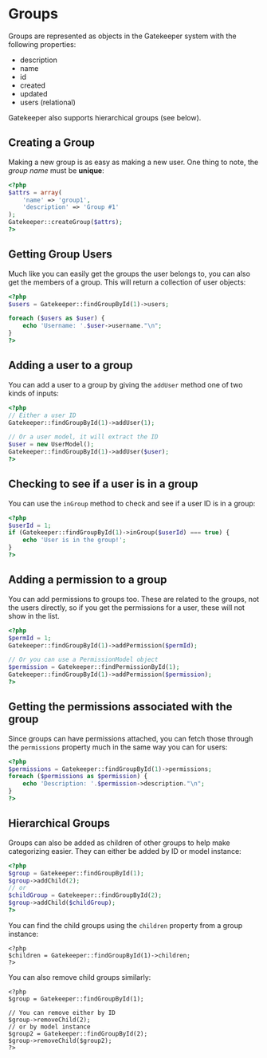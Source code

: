 # Groups

Groups are represented as objects in the Gatekeeper system with the following properties:

- description
- name
- id
- created
- updated
- users (relational)

Gatekeeper also supports hierarchical groups (see below).

## Creating a Group

Making a new group is as easy as making a new user. One thing to note, the *group name* must be **unique**:

```php
<?php
$attrs = array(
    'name' => 'group1',
    'description' => 'Group #1'
);
Gatekeeper::createGroup($attrs);
?>
```

## Getting Group Users

Much like you can easily get the groups the user belongs to, you can also get the members of a group. This will return a collection of user objects:

```php
<?php
$users = Gatekeeper::findGroupById(1)->users;

foreach ($users as $user) {
    echo 'Username: '.$user->username."\n";
}
?>
```

## Adding a user to a group

You can add a user to a group by giving the `addUser` method one of two kinds of inputs:

```php
<?php
// Either a user ID
Gatekeeper::findGroupById(1)->addUser(1);

// Or a user model, it will extract the ID
$user = new UserModel();
Gatekeeper::findGroupById(1)->addUser($user);
?>
```

## Checking to see if a user is in a group

You can use the `inGroup` method to check and see if a user ID is in a group:

```php
<?php
$userId = 1;
if (Gatekeeper::findGroupById(1)->inGroup($userId) === true) {
	echo 'User is in the group!';
}
?>
```

## Adding a permission to a group

You can add permissions to groups too. These are related to the groups, not the users directly, so if you get the permissions for a user, these will not show in the list.

```php
<?php
$permId = 1;
Gatekeeper::findGroupById(1)->addPermission($permId);

// Or you can use a PermissionModel object
$permission = Gatekeeper::findPermissionById(1);
Gatekeeper::findGroupById(1)->addPermission($permission);
?>
```

## Getting the permissions associated with the group

Since groups can have permissions attached, you can fetch those through the `permissions` property much in the same way you can for users:

```php
<?php
$permissions = Gatekeeper::findGroupById(1)->permissions;
foreach ($permissions as $permission) {
	echo 'Description: '.$permission->description."\n";
}
?>
```

## Hierarchical Groups

Groups can also be added as children of other groups to help make categorizing easier. They can either be added by ID or model instance:

```php
<?php
$group = Gatekeeper::findGroupById(1);
$group->addChild(2);
// or
$childGroup = Gatekeeper::findGroupById(2);
$group->addChild($childGroup);
?>
```

You can find the child groups using the `children` property from a group instance:

```
<?php
$children = Gatekeeper::findGroupById(1)->children;
?>
```

You can also remove child groups similarly:

```
<?php
$group = Gatekeeper::findGroupById(1);

// You can remove either by ID
$group->removeChild(2);
// or by model instance
$group2 = Gatekeeper::findGroupById(2);
$group->removeChild($group2);
?>
```